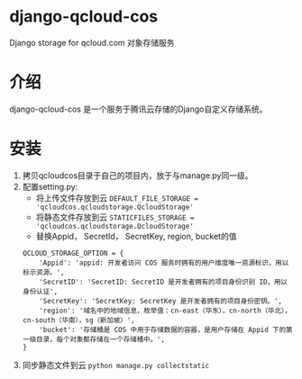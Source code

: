 # django-qcloud-cos
Django storage for qcloud.com 对象存储服务
# 介绍
django-qcloud-cos 是一个服务于腾讯云存储的Django自定义存储系统。
# 安装
1. 拷贝qcloudcos目录于自己的项目内，放于与manage.py同一级。
2. 配置setting.py:
    * 将上传文件存放到云
    ```DEFAULT_FILE_STORAGE = 'qcloudcos.qcloudstorage.QcloudStorage'```
    * 将静态文件存放到云
    ```STATICFILES_STORAGE = 'qcloudcos.qcloudstorage.QcloudStorage'```
    * 替换Appid， SecretId， SecretKey, region, bucket的值
    ```
    QCLOUD_STORAGE_OPTION = {
        'Appid': 'appid: 开发者访问 COS 服务时拥有的用户维度唯一资源标识，用以标示资源。',
        'SecretID': 'SecretID: SecretID 是开发者拥有的项目身份识别 ID，用以身份认证',
        'SecretKey': 'SecretKey: SecretKey 是开发者拥有的项目身份密钥。',
        'region': '域名中的地域信息，枚举值：cn-east（华东），cn-north（华北），cn-south（华南），sg（新加坡）',
        'bucket': '存储桶是 COS 中用于存储数据的容器，是用户存储在 Appid 下的第一级目录，每个对象都存储在一个存储桶中。',
    }
    ```
3. 同步静态文件到云
    ```python manage.py collectstatic```